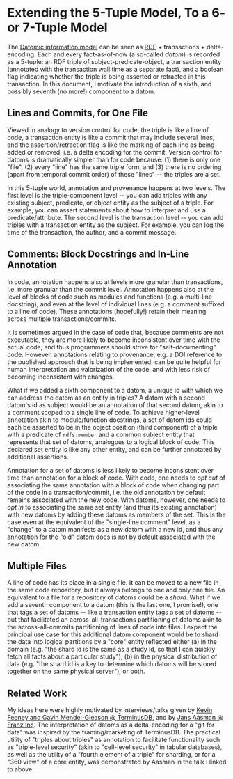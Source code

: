 # Extending the 5-Tuple Model, To a 6- or 7-Tuple Model

The [Datomic information model](https://www.infoq.com/articles/Datomic-Information-Model/) can be seen as
[RDF](https://www.w3.org/TR/2014/REC-rdf11-concepts-20140225/) + transactions + delta-encoding. Each and every
fact-as-of-now (a so-called *datom*) is recorded as a 5-tuple: an RDF triple of subject-predicate-object, a transaction
entity (annotated with the transaction wall time as a separate fact), and a boolean flag indicating whether the triple
is being asserted or retracted in this transaction. In this document, I motivate the introduction of a sixth, and
possibly seventh (no more!) component to a datom.

## Lines and Commits, for One File

Viewed in analogy to version control for code, the triple is like a line of code, a transaction entity is like a commit
that may include several lines, and the assertion/retraction flag is like the marking of each line as being added or
removed, i.e. a delta encoding for the commit. Version control for datoms is dramatically simpler than for code because:
(1) there is only one "file", (2) every "line" has the same triple form, and (3) there is no ordering (apart from
temporal commit order) of these "lines" -- the triples are a set.

In this 5-tuple world, annotation and provenance happens at two levels. The first level is the triple-component level --
you can add triples with any existing subject, predicate, or object entity as the subject of a triple. For example, you
can assert statements about how to interpret and use a predicate/attribute. The second level is the transaction level --
you can add triples with a transaction entity as the subject. For example, you can log the time of the transaction, the
author, and a commit message.

## Comments: Block Docstrings and In-Line Annotation

In code, annotation happens also at levels more granular than transactions, i.e. more granular than the commit level.
Annotation happens also at the level of blocks of code such as modules and functions (e.g. a multi-line docstring), and
even at the level of individual lines (e.g. a comment suffixed to a line of code). These annotations (hopefully!) retain
their meaning across multiple transactions/commits.

It is sometimes argued in the case of code that, because comments are not executable, they are more likely to become
inconsistent over time with the actual code, and thus programmers should strive for "self-documenting" code. However,
annotations relating to provenance, e.g. a DOI reference to the published approach that is being implemented, can be
quite helpful for human interpretation and valorization of the code, and with less risk of becoming inconsistent with
changes.

What if we added a sixth component to a datom, a unique id with which we can address the datom as an entity in triples?
A datom with a second datom's id as subject would be an annotation of that second datom, akin to a comment scoped to a
single line of code. To achieve higher-level annotation akin to module/function docstrings, a set of datom ids could
each be asserted to be in the object position (third component) of a triple with a predicate of `rdfs:member` and a
common subject entity that represents that set of datoms, analogous to a logical block of code. This declared set entity
is like any other entity, and can be further annotated by additional assertions.

Annotation for a set of datoms is less likely to become inconsistent over time than annotation for a block of code. With
code, one needs to *opt out* of associating the same annotation with a block of code when changing part of the code in a
transaction/commit, i.e. the old annotation by default remains associated with the new code. With datoms, however, one
needs to *opt in* to associating the same set entity (and thus its existing annotation) with new datoms by adding these
datoms as members of the set. This is the case even at the equivalent of the "single-line comment" level, as a "change"
to a datom manifests as a new datom with a new id, and thus any annotation for the "old" datom does is not by default
associated with the new datom.

## Multiple Files

A line of code has its place in a single file. It can be moved to a new file in the same code repository, but it always
belongs to one and only one file. An equivalent to a file for a repository of datoms could be a *shard*. What if we add
a seventh component to a datom (this is the last one, I promise!), one that tags a set of datoms -- like a transaction
entity tags a set of datoms -- but that facilitated an across-all-transactions partitioning of datoms akin to the
across-all-commits partitioning of lines of code into files. I expect the principal use case for this additional datom
component would be to shard the data into logical partitions by a "core" entity reflected either (a) in the domain (e.g.
"the shard id is the same as a study id, so that I can quickly fetch all facts about a particular study"), (b) in the
physical distribution of data (e.g. "the shard id is a key to determine which datoms will be stored together on the same
physical server"), or both.

## Related Work

My ideas here were highly motivated by interviews/talks given by [Kevin Feeney and Gavin Mendel-Gleason @
TerminusDB](https://podcast.terminusdb.com/episodes/terminators-on-tech-ep8-remake-anatomy-of-a-knowledge-graph), and by
[Jans Aasman @ Franz Inc](https://www.youtube.com/watch?v=2PbuPyeR5Aw). The interpretation of datoms as a delta-encoding
for a "git for data" was inspired by the framing/marketing of TerminusDB. The practical utility of "triples about
triples" as annotation to facilitate functionality such as "triple-level security" (akin to "cell-level security" in
tabular databases), as well as the utility of a "fourth element of a triple" for sharding, or for a "360 view" of a core
entity, was demonstrated by Aasman in the talk I linked to above.